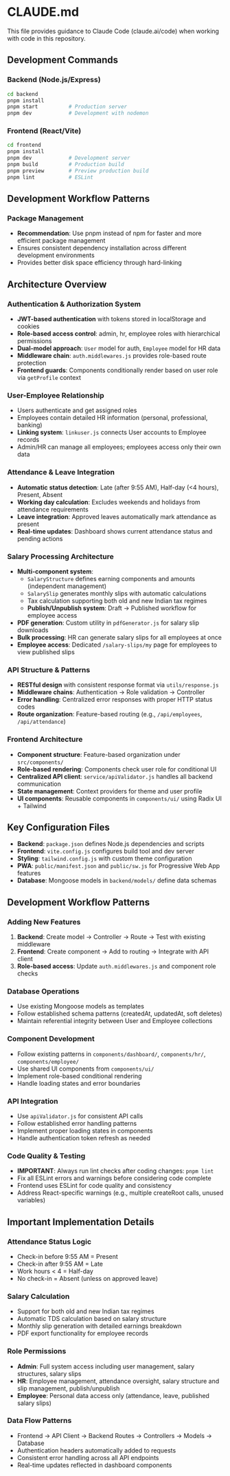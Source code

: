 # CLAUDE.md

This file provides guidance to Claude Code (claude.ai/code) when working with code in this repository.

## Development Commands

### Backend (Node.js/Express)
```bash
cd backend
pnpm install
pnpm start          # Production server
pnpm dev            # Development with nodemon
```

### Frontend (React/Vite)
```bash
cd frontend
pnpm install
pnpm dev            # Development server
pnpm build          # Production build
pnpm preview        # Preview production build
pnpm lint           # ESLint
```

## Development Workflow Patterns

### Package Management
- **Recommendation**: Use pnpm instead of npm for faster and more efficient package management
- Ensures consistent dependency installation across different development environments
- Provides better disk space efficiency through hard-linking

## Architecture Overview

### Authentication & Authorization System
- **JWT-based authentication** with tokens stored in localStorage and cookies
- **Role-based access control**: admin, hr, employee roles with hierarchical permissions
- **Dual-model approach**: `User` model for auth, `Employee` model for HR data
- **Middleware chain**: `auth.middlewares.js` provides role-based route protection
- **Frontend guards**: Components conditionally render based on user role via `getProfile` context

### User-Employee Relationship
- Users authenticate and get assigned roles
- Employees contain detailed HR information (personal, professional, banking)
- **Linking system**: `linkuser.js` connects User accounts to Employee records
- Admin/HR can manage all employees; employees access only their own data

### Attendance & Leave Integration
- **Automatic status detection**: Late (after 9:55 AM), Half-day (<4 hours), Present, Absent
- **Working day calculation**: Excludes weekends and holidays from attendance requirements
- **Leave integration**: Approved leaves automatically mark attendance as present
- **Real-time updates**: Dashboard shows current attendance status and pending actions

### Salary Processing Architecture
- **Multi-component system**:
  - `SalaryStructure` defines earning components and amounts (independent management)
  - `SalarySlip` generates monthly slips with automatic calculations
  - Tax calculation supporting both old and new Indian tax regimes
  - **Publish/Unpublish system**: Draft → Published workflow for employee access
- **PDF generation**: Custom utility in `pdfGenerator.js` for salary slip downloads
- **Bulk processing**: HR can generate salary slips for all employees at once
- **Employee access**: Dedicated `/salary-slips/my` page for employees to view published slips

### API Structure & Patterns
- **RESTful design** with consistent response format via `utils/response.js`
- **Middleware chains**: Authentication → Role validation → Controller
- **Error handling**: Centralized error responses with proper HTTP status codes
- **Route organization**: Feature-based routing (e.g., `/api/employees`, `/api/attendance`)

### Frontend Architecture
- **Component structure**: Feature-based organization under `src/components/`
- **Role-based rendering**: Components check user role for conditional UI
- **Centralized API client**: `service/apiValidator.js` handles all backend communication
- **State management**: Context providers for theme and user profile
- **UI components**: Reusable components in `components/ui/` using Radix UI + Tailwind

## Key Configuration Files

- **Backend**: `package.json` defines Node.js dependencies and scripts
- **Frontend**: `vite.config.js` configures build tool and dev server
- **Styling**: `tailwind.config.js` with custom theme configuration
- **PWA**: `public/manifest.json` and `public/sw.js` for Progressive Web App features
- **Database**: Mongoose models in `backend/models/` define data schemas

## Development Workflow Patterns

### Adding New Features
1. **Backend**: Create model → Controller → Route → Test with existing middleware
2. **Frontend**: Create component → Add to routing → Integrate with API client
3. **Role-based access**: Update `auth.middlewares.js` and component role checks

### Database Operations
- Use existing Mongoose models as templates
- Follow established schema patterns (createdAt, updatedAt, soft deletes)
- Maintain referential integrity between User and Employee collections

### Component Development
- Follow existing patterns in `components/dashboard/`, `components/hr/`, `components/employee/`
- Use shared UI components from `components/ui/`
- Implement role-based conditional rendering
- Handle loading states and error boundaries

### API Integration
- Use `apiValidator.js` for consistent API calls
- Follow established error handling patterns
- Implement proper loading states in components
- Handle authentication token refresh as needed

### Code Quality & Testing
- **IMPORTANT**: Always run lint checks after coding changes: `pnpm lint`
- Fix all ESLint errors and warnings before considering code complete
- Frontend uses ESLint for code quality and consistency
- Address React-specific warnings (e.g., multiple createRoot calls, unused variables)

## Important Implementation Details

### Attendance Status Logic
- Check-in before 9:55 AM = Present
- Check-in after 9:55 AM = Late  
- Work hours < 4 = Half-day
- No check-in = Absent (unless on approved leave)

### Salary Calculation
- Support for both old and new Indian tax regimes
- Automatic TDS calculation based on salary structure
- Monthly slip generation with detailed earnings breakdown
- PDF export functionality for employee records

### Role Permissions
- **Admin**: Full system access including user management, salary structures, salary slips
- **HR**: Employee management, attendance oversight, salary structure and slip management, publish/unpublish
- **Employee**: Personal data access only (attendance, leave, published salary slips)

### Data Flow Patterns
- Frontend → API Client → Backend Routes → Controllers → Models → Database
- Authentication headers automatically added to requests
- Consistent error handling across all API endpoints
- Real-time updates reflected in dashboard components